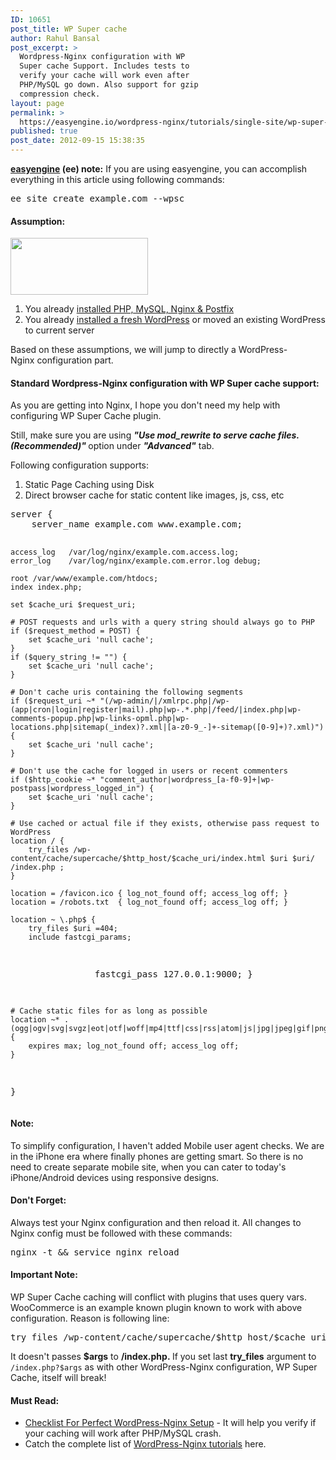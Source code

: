 ```yaml
---
ID: 10651
post_title: WP Super cache
author: Rahul Bansal
post_excerpt: >
  Wordpress-Nginx configuration with WP
  Super cache Support. Includes tests to
  verify your cache will work even after
  PHP/MySQL go down. Also support for gzip
  compression check.
layout: page
permalink: >
  https://easyengine.io/wordpress-nginx/tutorials/single-site/wp-super-cache/
published: true
post_date: 2012-09-15 15:38:35
---
```

<div class="rtp-success">

<strong><a href="https://easyengine.io/easyengine">easyengine</a> (ee) note:</strong> If you are using easyengine, you can accomplish everything in this article using following commands:
<pre>ee site create example.com --wpsc</pre>
</div>
<h4>Assumption:</h4>
<a href="https://easyengine.io/series/wordpress-nginx-tutorials/"><img class="alignright size-full wp-image-10804" title="wordpress-nginx" src="https://easyengine.io/wp-content/uploads/2012/09/wordpress-nginx.jpeg" alt="" width="220" height="91" /></a>
<ol>
	<li>You already <a href="https://easyengine.io/tutorials/linux/ubuntu-php-mysql-nginx-postfix/">installed PHP, MySQL, Nginx &amp; Postfix</a></li>
	<li>You already <a href="https://easyengine.io/tutorials/installing-fresh-wordpress-nginx-minimal/">installed a fresh WordPress</a> or moved an existing WordPress to current server</li>
</ol>
Based on these assumptions, we will jump to directly a WordPress-Nginx configuration part.
<h4>Standard Wordpress-Nginx configuration with WP Super cache support:</h4>
As you are getting into Nginx, I hope you don't need my help with configuring WP Super Cache plugin.

Still, make sure you are using <em><strong>"Use mod_rewrite to serve cache files. (Recommended)" </strong></em>option under <em><strong>"Advanced"</strong></em> tab.

Following configuration supports:
<ol>
	<li>Static Page Caching using Disk</li>
	<li>Direct browser cache for static content like images, js, css, etc</li>
</ol>
<pre>server {
	server_name example.com www.example.com;

	access_log   /var/log/nginx/example.com.access.log;
	error_log    /var/log/nginx/example.com.error.log debug;

	root /var/www/example.com/htdocs;
	index index.php;

	set $cache_uri $request_uri;

	# POST requests and urls with a query string should always go to PHP
	if ($request_method = POST) {
		set $cache_uri 'null cache';
	}   
	if ($query_string != "") {
		set $cache_uri 'null cache';
	}   

	# Don't cache uris containing the following segments
	if ($request_uri ~* "(/wp-admin/|/xmlrpc.php|/wp-(app|cron|login|register|mail).php|wp-.*.php|/feed/|index.php|wp-comments-popup.php|wp-links-opml.php|wp-locations.php|sitemap(_index)?.xml|[a-z0-9_-]+-sitemap([0-9]+)?.xml)") {
		set $cache_uri 'null cache';
	}   

	# Don't use the cache for logged in users or recent commenters
	if ($http_cookie ~* "comment_author|wordpress_[a-f0-9]+|wp-postpass|wordpress_logged_in") {
		set $cache_uri 'null cache';
	}

	# Use cached or actual file if they exists, otherwise pass request to WordPress
	location / {
		try_files /wp-content/cache/supercache/$http_host/$cache_uri/index.html $uri $uri/ /index.php ;
	}    

	location = /favicon.ico { log_not_found off; access_log off; }
	location = /robots.txt  { log_not_found off; access_log off; }

	location ~ \.php$ {
		try_files $uri =404; 
		include fastcgi_params;
                fastcgi_pass 127.0.0.1:9000;
	}

	# Cache static files for as long as possible
	location ~* .(ogg|ogv|svg|svgz|eot|otf|woff|mp4|ttf|css|rss|atom|js|jpg|jpeg|gif|png|ico|zip|tgz|gz|rar|bz2|doc|xls|exe|ppt|tar|mid|midi|wav|bmp|rtf)$ {
		expires max; log_not_found off; access_log off;
	}
}</pre>
<h4>Note:</h4>
<div>To simplify configuration, I haven't added Mobile user agent checks. We are in the iPhone era where finally phones are getting smart. So there is no need to create separate mobile site, when you can cater to today's iPhone/Android devices using responsive designs.</div>
<h4>Don't Forget:</h4>
Always test your Nginx configuration and then reload it. All changes to Nginx config must be followed with these commands:
<pre>nginx -t &amp;&amp; service nginx reload</pre>
<h4>Important Note:</h4>
WP Super Cache caching will conflict with plugins that uses query vars. WooCommerce is an example known plugin known to work with above configuration. Reason is following line:<strong> </strong>
<pre>try_files /wp-content/cache/supercache/$http_host/$cache_uri/index.html $uri $uri/ /index.php ;</pre>
It doesn't passes <strong>$args</strong> to <strong>/index.php. </strong>If you set last <strong>try_files</strong> argument to <code>/index.php?$args</code> as with other WordPress-Nginx configuration, WP Super Cache, itself will break!
<h4>Must Read:</h4>
<ul>
	<li><a title="Checklist For Perfect WordPress-Nginx Setup" href="https://easyengine.io/tutorials/checklist-verify-wordpressnginx-setup/">Checklist For Perfect WordPress-Nginx Setup</a> - It will help you verify if your caching will work after PHP/MySQL crash.</li>
	<li>Catch the complete list of <a href="https://easyengine.io/series/wordpress-nginx-tutorials/">WordPress-Nginx tutorials</a> here.</li>
</ul>